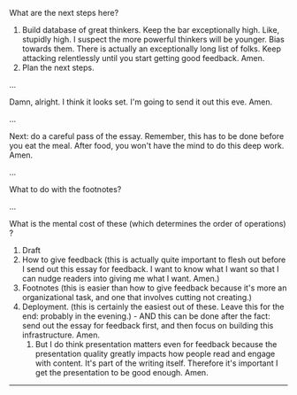 What are the next steps here?
1. Build database of great thinkers. Keep the bar exceptionally high. Like, stupidly high. I suspect the more powerful thinkers will be younger. Bias towards them. There is actually an exceptionally long list of folks. Keep attacking relentlessly until you start getting good feedback. Amen.
2. Plan the next steps.

...

Damn, alright. I think it looks set. I'm going to send it out this eve. Amen.

...

Next: do a careful pass of the essay. Remember, this has to be done before you eat the meal. After food, you won't have the mind to do this deep work. Amen.

...

What to do with the footnotes?

...

What is the mental cost of these (which determines the order of operations) ?
1. Draft
2. How to give feedback (this is actually quite important to flesh out before I send out this essay for feedback. I want to know what I want so that I can nudge readers into giving me what I want. Amen.)
3. Footnotes (this is easier than how to give feedback because it's more an organizational task, and one that involves cutting not creating.)
4. Deployment. (this is certainly the easiest out of these. Leave this for the end: probably in the evening.) - AND this can be done after the fact: send out the essay for feedback first, and then focus on building this infrastructure. Amen.
	1. But I do think presentation matters even for feedback because the presentation quality greatly impacts how people read and engage with content. It's part of the writing itself. Therefore it's important I get the presentation to be good enough. Amen.

---



